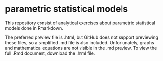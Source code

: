 # parametric statistical models
 This repository consist of analytical exercises about parametric statistical models done in Rmarkdown.
 
 
 The preferred preview file is .html, but GitHub does not support previewing these files, so a simplified .md file is also included. Unfortunately, graphs and mathematical equations are not visible in the .md preview. To view the full .Rmd document, download the .html file.
